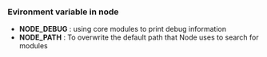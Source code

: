 ### Evironment variable in node
* **NODE_DEBUG** : using core modules to print debug information 
* **NODE_PATH** : To overwrite the default path that Node uses to search for modules 